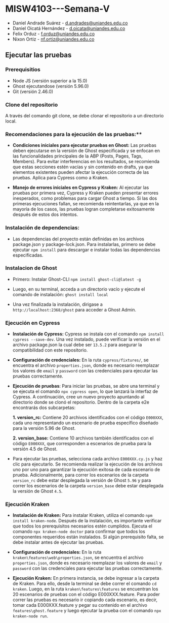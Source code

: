 # MISW4103---Semana-V
- Daniel Andrade Suárez - d.andrades@uniandes.edu.co
- Daniel Oicatá Hernández - d.oicata@uniandes.edu.co
- Felix Orduz - f.orduz@uniandes.edu.co
- Nixon Ortiz - nf.ortiz@uniandes.edu.co

## Ejecutar las pruebas

### Prerequisitios
- Node JS (versión superior a la 15.0)
- Ghost ejecutandose (versión 5.96.0)
- Git (versión 2.46.0)

### Clone del repositorio
A través del comando git clone, se debe clonar el repositorio a un directorio local. 

### Recomendaciones para la ejecución de las pruebas:**
- **Condiciones iniciales para ejecutar pruebas en Ghost:** Las pruebas deben ejecutarse en la versión de Ghost especificada y se enfocan en las funcionalidades principales de la ABP (Posts, Pages, Tags, Members). Para evitar interferencias en los resultados, se recomienda que estas secciones estén vacías y sin contenido en drafts, ya que elementos existentes pueden afectar la ejecución correcta de las pruebas. Aplica para Cypress como a Kraken.

- **Manejo de errores iniciales en Cypress y Kraken:** Al ejecutar las pruebas por primera vez, Cypress y Kraken pueden presentar errores inesperados, como problemas para cargar Ghost a tiempo. Si las dos primeras ejecuciones fallan, se recomienda reintentarlas, ya que en la mayoría de los casos, las pruebas logran completarse exitosamente después de estos dos intentos.

### Instalación de dependencias:
- Las dependencias del proyecto están definidas en los archivos package.json y package-lock.json. Para instalarlas, primero se debe ejecutar `npm install` para descargar e instalar todas las dependencias especificadas.

### Instalacion de Ghost
- Primero: Instalar Ghost-CLI 
`npm install ghost-cli@latest -g`

- Luego, en su terminal, acceda a un directorio vacío y ejecute el comando de instalación:
`ghost install local`

- Una vez finalizada la instalación, dirigase a  `http://localhost:2368/ghost` para acceder a Ghost Admin.

### Ejecución en Cypress
- **Instalación de Cypress:** Cypress se instala con el comando `npm install cypress --save-dev`. Una vez instalado, puede verificar la versión en el archivo package.json la cual debe ser `13.5.2` para asegurar la compatibilidad con este repositorio.
  
- **Configuración de credenciales:** En la ruta `cypress/fixtures/`, se encuentra el archivo `properties.json`, donde es necesario reemplazar los valores de `email` y `password` con las credenciales para ejecutar las pruebas correctamente.

- **Ejecución de pruebas**: Para iniciar las pruebas, se abre una terminal y se ejecuta el comando `npx cypress open`, lo que lanzará la interfaz de Cypress. A continuación, cree un nuevo proyecto apuntando al directorio donde se clonó el repositorio. Dentro de la carpeta e2e encontrarás dos subcarpetas:

  **1. version_rc:** Contiene 20 archivos identificados con el código `E000XXX`, cada uno representando un escenario de prueba específico diseñado para la versión 5.96 de Ghost.<br>
  
  **2. version_base:** Contiene 10 archivos también identificados con el código `E000XXX`, que corresponden a escenarios de prueba para la versión 4.5 de Ghost.

 - Para ejecutar las pruebas, selecciona cada archivo `E000XXX.cy.js` y haz clic para ejecutarlo. Se recomienda realizar la ejecución de los archivos uno por uno para garantizar la ejecución exitosa de cada escenario de prueba. Adicionalmente, para correr los escenarios de la carpeta `version_rc` debe estar desplegada la versión de Ghost `5.96` y para correr los escenarios de la carpeta `version_base` debe estar desplegada la versión de Ghost `4.5`.
 
### Ejecución Kraken
- **Instalación de Kraken:** Para instalar Kraken, utiliza el comando `npm install kraken-node`. Después de la instalación, es importante verificar que todos los prerequisitos necesarios estén cumplidos. Ejecuta el comando `npx kraken-node doctor` para confirmar que todos los componentes requeridos están instalados. Si algún prerequisito falta, se debe instalar antes de ejecutar las pruebas.

- **Configuración de credenciales:** En la ruta `kraken\features\web\properties.json`, se encuentra el archivo `properties.json`, donde es necesario reemplazar los valores de `email` y `password` con las credenciales para ejecutar las pruebas correctamente.

- **Ejecución Kraken:** En primera instancia, se debe ingresar a la carpeta de Kraken. Para ello, desde la terminal se debe correr el comando `cd kraken`. Luego, en la ruta `kraken\features\features` se encuentran los 20 escenarios de pruebas con el código E000XXX.feature. Para poder correr las pruebas es necesario ir copiando cada escenario, es decir, tomar cada E000XXX.feature y pegar su contenido en el archivo `features\ghost.feature` y luego ejecutar la prueba con el comando `npx kraken-node run`.
